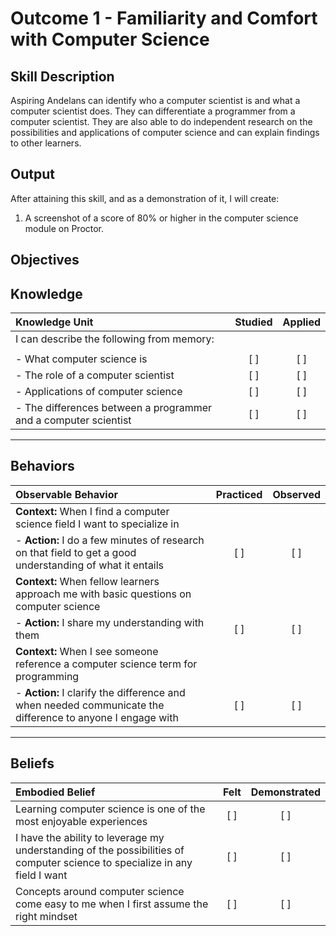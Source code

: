 # Outcome 1 - Familiarity and Comfort with Computer Science

**Skill Description**
----------
Aspiring Andelans can identify who a computer scientist is and what a computer scientist does. They can differentiate a programmer from a computer scientist. They are also able to do independent research on the possibilities and applications of computer science and can explain findings to other learners.



**Output**
----------
After attaining this skill, and as a demonstration of it, I will create:

1. A screenshot of a score of 80% or higher in the computer science module on Proctor.


**Objectives**
----------

## **Knowledge**


| Knowledge Unit   |      Studied      | Applied |
|:-------------|:------------------:|:--------:|
| I can describe the following from memory: | | |
||||
| - What computer science is | [ ]   | [ ] |
| - The role of a computer scientist |   [ ]   |   [ ] |
| - Applications of computer science| [ ] | [ ] |
| - The differences between a programmer and a computer scientist| [ ] | [ ] |



----------


## **Behaviors**


| Observable Behavior   |      Practiced      | Observed |
|:-------------|:------------------:|:--------:|
| **Context:** When I find a computer science field I want to specialize in|||
| - **Action:** I do a few minutes of research on that field to get a good understanding of what it entails| [ ] | [ ] |
| **Context:** When fellow learners approach me with basic questions on computer science| | |
| - **Action:** I share my understanding with them | [ ] | [ ] |
| **Context:** When I see someone reference a computer science term for programming| | |
| - **Action:** I clarify the difference and when needed communicate the difference to anyone I engage with | [ ] | [ ] |


----------


## **Beliefs**


| Embodied Belief   |      Felt      | Demonstrated |
|:-------------|:------------------:|:--------:|
| Learning computer science is one of the most enjoyable experiences | [ ] | [ ] |
| I have the ability to leverage my understanding of the possibilities of computer science to specialize in any field I want | [ ] | [ ] |
| Concepts around computer science come easy to me when I first assume the right mindset| [ ] | [ ] |
